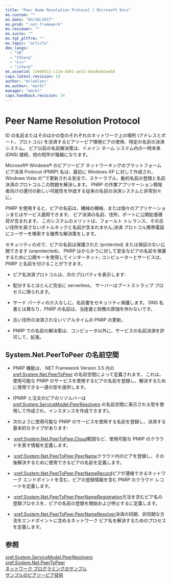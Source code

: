```yaml
---
title: "Peer Name Resolution Protocol | Microsoft Docs"
ms.custom: ""
ms.date: "03/30/2017"
ms.prod: ".net-framework"
ms.reviewer: ""
ms.suite: ""
ms.tgt_pltfrm: ""
ms.topic: "article"
dev_langs: 
  - "VB"
  - "CSharp"
  - "C++"
  - "jsharp"
ms.assetid: 11940511-c124-4d91-ae31-d4ed6e81ee58
caps.latest.revision: 14
author: "mcleblanc"
ms.author: "markl"
manager: "markl"
caps.handback.revision: 14
---
```

# Peer Name Resolution Protocol
ID の名前またはそのほかの型のそれぞれのネットワーク上の場所 \(アドレスとポート、プロトコル\) を決済するピアツーピア環境ピアの使用、特定の名前の決済システム。  ピア以前の名前解決策は、ドメイン ネーム システム内の一時本来 \(DNS\) 接続、他の短所が複雑になります。  
  
 Microsoft® Windows® のピアツーピア ネットワーキングのプラットフォーム ピア決済 Protocol \(PNRP\) 名は、最初に Windows XP に対して作成され、Windows Vista の™で更新される安全で、スケーラブル、動的名前の登録と名前決済のプロトコルこの問題を解決します。  PNRP の作業アプリケーション開発者向けの還付の新しい可能性を作成する従来の名前の決済システムと非常別々に。  
  
 PNRP を使用すると、ピアの名前は、機械の機械、または個々のアプリケーションまたはサービス適用できます。  ピア決済の名前、住所、ポートに公開拡張積荷が含まれます。  このシステムのメリットは、フォールト トレランス、その古い住所を戻さないボトルネックと名前が含まれません;決済 プロトコル携帯電話にユーザーを検索する優秀な解決策をします。  
  
 セキュリティの点で、ピアの名前は保護された \(protected\) または保証のない公開できます \(unprotected\)。  PNRP はからかうに対して安全なピアの名前を保護するために公開キーを使用してインターネット; コンピューターとサービスは、PNRP と名前を付けることができます。  
  
-   ピア名決済プロトコルは、次のプロパティを表示します:  
  
-   配分するとほとんど完全に serverless。  サーバーはブートストラップ プロセスに限られます。  
  
-   サード パーティの介入なしに、名前書をセキュリティ保護します。  DNS 名書とは異なり、PNRP の名前は、当座書と財務の原価を伴わないです。  
  
-   古い住所の決済されないリアルタイムの PNRP の更新。  
  
-   PNRP での名前の解決策は、コンピュータ以外に、サービスの名前決済を許可して、拡張。  
  
## System.Net.PeerToPeer の名前空間  
  
-   PNRP 機能は、.NET Framework Version 3.5 内の <xref:System.Net.PeerToPeer> の名前空間によって定義されます。  これは、使用可能な PNRP のサービスを使用するピアの名前を登録し、解決するために使用できる一連の型を提供します。  
  
-   \(PNRP と注文のピアのリゾルバーは <xref:System.ServiceModel.PeerResolvers> の名前空間に表示される型を使用して作成され、インスタンスを作成できます\)。  
  
-   次のように使用可能な PNRP のサービスを使用する名前を登録し、決済する基本的なタイプがあります:  
  
-   :<xref:System.Net.PeerToPeer.Cloud>範囲など、使用可能な PNRP のクラウドを表す情報を定義します。  
  
-   :<xref:System.Net.PeerToPeer.PeerName>クラウド内のピアを登録し、その後解決するために使用できるピアの名前を定義します。  
  
-   :<xref:System.Net.PeerToPeer.PeerNameRecord>ピアが連絡できるネットワーク エンドポイントを含む、ピアの登録情報を含む PNRP のクラウド レコードを定義します。  
  
-   :<xref:System.Net.PeerToPeer.PeerNameRegistration>方法を含むピア名の登録プロセスを、ピアの名前の登録を開始および停止するに定義します。  
  
-   :<xref:System.Net.PeerToPeer.PeerNameResolver>決済の同期、非同期な方法をエンドポイントに含めるネットワーク ピア名を解決するためのプロセスを定義します。  
  
## 参照  
 <xref:System.ServiceModel.PeerResolvers>   
 <xref:System.Net.PeerToPeer>   
 [ネットワーク プログラミングのサンプル](../../../docs/framework/network-programming/network-programming-samples.md)   
 [サンプルのピアツーピア技術](http://go.microsoft.com/fwlink/?LinkID=179571)